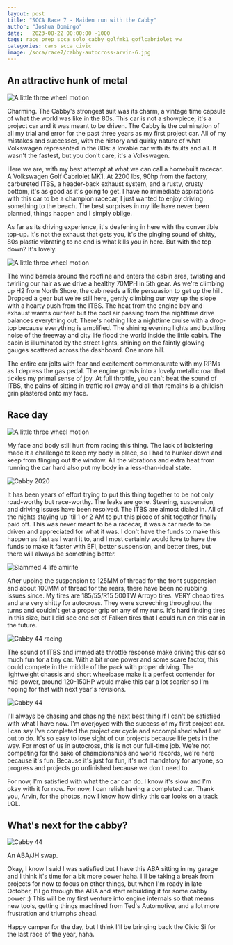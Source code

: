 ```yaml
---
layout: post
title: "SCCA Race 7 - Maiden run with the Cabby"
author: "Joshua Domingo"
date:   2023-08-22 00:00:00 -1000
tags: race prep scca solo cabby golfmk1 goflcabriolet vw 
categories: cars scca civic
image: /scca/race7/cabby-autocross-arvin-6.jpg
---
```


## An attractive hunk of metal

![A little three wheel motion](https://www.sudoyashi.com/assets/img/scca/race7/hunkofmetal.jpg)

Charming. The Cabby's strongest suit was its charm, a vintage time capsule of what the world was like in the 80s. This car is not a showpiece, it's a project car and it was meant to be driven. The Cabby is the culmination of all my trial and error for the past three years as my first project car. All of my mistakes and successes, with the history and quirky nature of what Volkswagen represented in the 80s: a lovable car with its faults and all. It wasn't the fastest, but you don't care, it's a Volkswagen.

Here we are, with my best attempt at what we can call a homebuilt racecar. A Volkswagen Golf Cabriolet MK1. At 2200 lbs, 90hp from the factory, carbureted ITBS, a header-back exhaust system, and a rusty, crusty bottom, it's as good as it's going to get. I have no immediate aspirations with this car to be a champion racecar, I just wanted to enjoy driving something to the beach. The best surprises in my life have never been planned, things happen and I simply oblige.

As far as its driving experience, it's deafening in here with the convertible top-up. It's not the exhaust that gets you, it's the pinging sound of shitty, 80s plastic vibrating to no end is what kills you in here. But with the top down? It's lovely.

![A little three wheel motion](https://www.sudoyashi.com/assets/img/scca/race7/airplane.JPG)

The wind barrels around the roofline and enters the cabin area, twisting and twirling our hair as we drive a healthy 70MPH in 5th gear. As we're climbing up H2 from North Shore, the cab needs a little persuasion to get up the hill. Dropped a gear but we're still here, gently climbing our way up the slope with a hearty push from the ITBS. The heat from the engine bay and exhaust warms our feet but the cool air passing from the nighttime drive balances everything out. There's nothing like a nighttime cruise with a drop-top because everything is amplified. The shining evening lights and bustling noise of the freeway and city life flood the world inside the little cabin. The cabin is illuminated by the street lights, shining on the faintly glowing gauges scattered across the dashboard. One more hill.

The entire car jolts with fear and excitement commensurate with my RPMs as I depress the gas pedal. The engine growls into a lovely metallic roar that tickles my primal sense of joy. At full throttle, you can't beat the sound of ITBS, the pains of sitting in traffic roll away and all that remains is a childish grin plastered onto my face.

## Race day

![A little three wheel motion](https://www.sudoyashi.com/assets/img/scca/race7/cabby-autocross-arvin-15.jpg)

My face and body still hurt from racing this thing. The lack of bolstering made it a challenge to keep my body in place, so I had to hunker down and keep from flinging out the window. All the vibrations and extra heat from running the car hard also put my body in a less-than-ideal state.

![Cabby 2020](https://www.sudoyashi.com/assets/img/cabby-gallery-3.jpg)

It has been years of effort trying to put this thing together to be not only road-worthy but race-worthy. The leaks are gone. Steering, suspension, and driving issues have been resolved. The ITBS are almost dialed in. All of the nights staying up 'til 1 or 2 AM to put this piece of shit together finally paid off. This was never meant to be a racecar, it was a car made to be driven and appreciated for what it was. I don't have the funds to make this happen as fast as I want it to, and I most certainly would love to have the funds to make it faster with EFI, better suspension, and better tires, but there will always be something better.

![Slammed 4 life amirite](https://www.sudoyashi.com/assets/img/suspension-1.jpg)

After upping the suspension to 125MM of thread for the front suspension and about 100MM of thread for the rears, there have been no rubbing issues since. My tires are 185/55/R15 500TW Arroyo tires. VERY cheap tires and are very shitty for autocross. They were screeching throughout the turns and couldn't get a proper grip on any of my runs. It's hard finding tires in this size, but I did see one set of Falken tires that I could run on this car in the future.

![Cabby 44 racing](https://www.sudoyashi.com/assets/img/scca/race7/cabby-autocross-arvin-5.jpg)

The sound of ITBS and immediate throttle response make driving this car so much fun for a tiny car. With a bit more power and some scare factor, this could compete in the middle of the pack with proper driving. The lightweight chassis and short wheelbase make it a perfect contender for mid-power, around 120-150HP would make this car a lot scarier so I'm hoping for that with next year's revisions.

![Cabby 44](https://www.sudoyashi.com/assets/img/scca/race7/cabby-autocross-arvin-5.jpg)

I'll always be chasing and chasing the next best thing if I can't be satisfied with what I have now. I'm overjoyed with the success of my first project car. I can say I've completed the project car cycle and accomplished what I set out to do. It's so easy to lose sight of our projects because life gets in the way. For most of us in autocross, this is not our full-time job. We're not competing for the sake of championships and world records, we're here because it's fun. Because it's just for fun, it's not mandatory for anyone, so progress and projects go unfinished because we don't need to.

For now, I'm satisfied with what the car can do. I know it's slow and I'm okay with it for now. For now, I can relish having a completed car. Thank you, Arvin, for the photos, now I know how dinky this car looks on a track LOL.

## What's next for the cabby?

![Cabby 44](https://www.sudoyashi.com/assets/img/scca/race7/sunset.PNG)

An ABA/JH swap.

Okay, I know I said I was satisfied but I have this ABA sitting in my garage and I think it's time for a bit more power haha. I'll be taking a break from projects for now to focus on other things, but when I'm ready in late October, I'll go through the ABA and start rebuilding it for some cabby power :) This will be my first venture into engine internals so that means new tools, getting things machined from Ted's Automotive, and a lot more frustration and triumphs ahead.

Happy camper for the day, but I think I'll be bringing back the Civic Si for the last race of the year, haha.